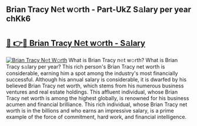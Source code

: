 ## Brian Tracy N𝚎t w𝚘rth - Part-UkZ S𝚊lary per year chKk6

# <h2><a href="http://gc21vt.nevu.top/?p=Brian+Tracy">🔗 👉🔴 Brian Tracy N𝚎t w𝚘rth - S𝚊lary</a></h2>

[![Brian Tracy N𝚎t W𝚘rth](https://i.imgur.com/Oavwk0R.jpeg)](http://gc21vt.nevu.top/?p=Brian+Tracy)
What is Brian Tracy n𝚎t w𝚘rth? What is Brian Tracy s𝚊lary per year?
This rich person's Brian Tracy net worth is considerable, earning him a spot among the industry's most financially successful. Although his annual salary is considerable, it is dwarfed by his believed Brian Tracy net worth, which stems from his numerous business ventures and real estate holdings. This affluent individual, whose Brian Tracy net worth is among the highest globally, is renowned for his business acumen and financial brilliance. This rich individual, whose Brian Tracy net worth is in the billions and who earns an impressive salary, is a prime example of the force of commitment, hard work, and financial intelligence.
